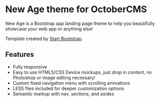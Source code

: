 # New Age theme for OctoberCMS

New Age is a Bootstrap app landing page theme to help you beautifully showcase your web app or anything else!

Template created by [Start Bootstrap](https://startbootstrap.com/template-overviews/new-age/).

## Features

- Fully responsive
- Easy to use HTML5/CSS Device mockups, just drop in content, no Photoshop or image editing necessary!
- Custom fixed navigation menu with scrolling animations
- LESS files included for deeper customization options
- Semantic markup with nav, sections, and asides
